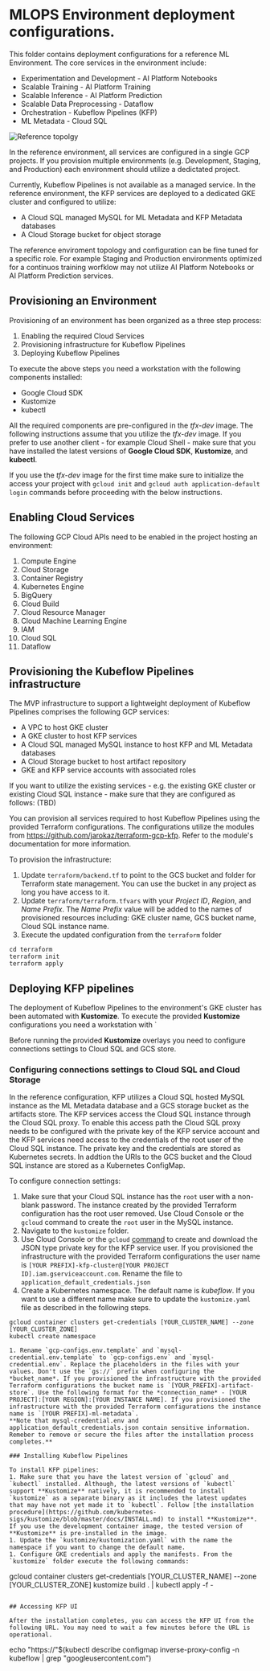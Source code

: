 # MLOPS Environment deployment configurations.

This folder contains deployment configurations for a reference ML Environment. The core services in the environment include:
- Experimentation and Development - AI Platform Notebooks
- Scalable Training - AI Platform Training
- Scalable Inference - AI Platform Prediction
- Scalable Data Preprocessing - Dataflow
- Orchestration - Kubeflow Pipelines (KFP)
- ML Metadata - Cloud SQL

![Reference topolgy](/images/environment.png)

In the reference environment, all services are configured in a single GCP projects. If you provision multiple environments (e.g. Development, Staging, and Production) each environment should utilize a dedictated project.

Currently, Kubeflow Pipelines is not available as a managed service. In the reference environment, the KFP services are deployed to a dedicated GKE cluster and configured to utilize:
- A Cloud SQL managed MySQL for ML Metadata and KFP Metadata databases
- A Cloud Storage bucket for object storage

The reference enviroment topology and configuration can be fine tuned for a specific role. For example Staging and Production environments optimized for a continuos training worfklow may not utilize AI Platform Notebooks or AI Platform Prediction services.

## Provisioning an Environment

Provisioning of an environment has been organized as a three step process:
1. Enabling the required Cloud Services
1. Provisioning infrastructure for Kubeflow Pipelines 
1. Deploying Kubeflow Pipelines 

To execute the above steps you need a workstation with the following components installed:
- Google Cloud SDK 
- Kustomize
- kubectl

All the required components are pre-configured in the *tfx-dev* image. The following instructions assume that you utilize the *tfx-dev* image. If you prefer to use another client - for example Cloud Shell - make sure that you have installed the latest versions of **Google Cloud SDK**, **Kustomize**, and **kubectl**. 

If you use the *tfx-dev* image for the first time make sure to initialize the access your project with `gcloud init` and `gcloud auth application-default login` commands before proceeding with the below instructions.

## Enabling Cloud Services
The following GCP Cloud APIs need to be enabled in the project hosting an environment:
1. Compute Engine
2. Cloud Storage
3. Container Registry
4. Kubernetes Engine
5. BigQuery
6. Cloud Build
7. Cloud Resource Manager
8. Cloud Machine Learning Engine
9. IAM
10. Cloud SQL
11. Dataflow


## Provisioning the Kubeflow Pipelines infrastructure

The MVP infrastructure to support a lightweight deployment of Kubeflow Pipelines comprises the following GCP services:
- A VPC to host GKE cluster
- A GKE cluster to host KFP services
- A Cloud SQL managed MySQL instance to host KFP and ML Metadata databases
- A Cloud Storage bucket to host artifact repository
- GKE and KFP service accounts with associated roles

If you want to utilize the existing services - e.g. the existing GKE cluster or existing Cloud SQL instance - make sure that they are configured as follows:
(TBD)

You can provision all services required to host Kubeflow Pipelines using the provided Terraform configurations. The configurations utilize the modules from
https://github.com/jarokaz/terraform-gcp-kfp.
Refer to the module's documentation for more information.

To provision the infrastructure:

1. Update `terraform/backend.tf` to point to the GCS bucket and folder for Terraform state management. You can use the bucket in any project as long you have access to it.
2. Update `terraform/terraform.tfvars` with your *Project ID*, *Region*, and *Name Prefix*. The *Name Prefix* value will be added to the names of provisioned resources including: GKE cluster name, GCS bucket name, Cloud SQL instance name.
3. Execute the updated configuration from the `terraform` folder
```
cd terraform
terraform init
terraform apply
```

## Deploying KFP pipelines

The deployment of Kubeflow Pipelines to the environment's GKE cluster has been automated with **Kustomize**. To execute the provided **Kustomize** configurations you need a workstation with `

Before running the provided **Kustomize** overlays you need to configure connections settings to Cloud SQL and GCS store. 

### Configuring connections settings to Cloud SQL and Cloud Storage

In the reference configuration, KFP utilizes a Cloud SQL hosted MySQL instance as the ML Metadata database and a GCS storage bucket as the artifacts store. The KFP services access the Cloud SQL instance through the Cloud SQL proxy. To enable this access path the Cloud SQL proxy needs to be configured with the private key of the KFP service account and the KFP services need access to the credentials of the root user of the Cloud SQL instance. The private key and the credentials are stored as Kubernetes secrets. In addtion the URIs to the GCS bucket and the Cloud SQL instance are stored as a Kubernetes ConfigMap.

To configure connection settings:
1. Make sure that your Cloud SQL instance has the `root` user with a non-blank password.  The instance created by the provided Terraform configuration has the root user removed. Use Cloud Console or the `gcloud` command to create the `root` user in the MySQL instance.
1. Navigate to the `kustomize` folder.
1. Use Cloud Console or the `gcloud` [command](https://cloud.google.com/sdk/gcloud/reference/iam/service-accounts/keys/create)  to create and download the JSON type private key for the KFP service user. If you provisioned the infrastructure with the provided Terraform configurations the user name is `[YOUR PREFIX]-kfp-cluster@[YOUR PROJECT ID].iam.gserviceaccount.com`. Rename the file to `application_default_credentials.json`
1. Create a Kubernetes namespace. The default name is *kubeflow*. If you want to use a different name make sure to update the `kustomize.yaml` file as described in the following steps.
```
gcloud container clusters get-credentials [YOUR_CLUSTER_NAME] --zone [YOUR_CLUSTER_ZONE]
kubectl create namespace

1. Rename `gcp-configs.env.template` and `mysql-credential.env.template` to `gcp-configs.env` and `mysql-credential.env`. Replace the placeholders in the files with your values. Don't use the `gs://` prefix when configuring the *bucket_name*. If you provisioned the infrastructure with the provided Terraform configurations the bucket name is `[YOUR_PREFIX]-artifact-store`. Use the following format for the *connection_name* - [YOUR PROJECT]:[YOUR REGION]:[YOUR INSTANCE NAME]. If you provisioned the infrastructure with the provided Terraform configurations the instance name is `[YOUR PREFIX]-ml-metadata`.
**Note that mysql-credential.env and application_default_credentials.json contain sensitive information. Remeber to remove or secure the files after the installation process completes.**
 
### Installing Kubeflow Pipelines

To install KFP pipelines:
1. Make sure that you have the latest version of `gcloud` and `kubectl` installed. Although, the latest versions of `kubectl` support **Kustomize** natively, it is recommended to install `kustomize` as a separate binary as it includes the latest updates that may have not yet made it to `kubectl`. Follow [the installation procedure](https://github.com/kubernetes-sigs/kustomize/blob/master/docs/INSTALL.md) to install **Kustomize**. If you use the development container image, the tested version of **Kustomize** is pre-installed in the image.
1. Update the `kustomize/kustomization.yaml` with the name the namespace if you want to change the default name.
1. Configure GKE credentials and apply the manifests. From the `kustomize` folder execute the following commands:
```
gcloud container clusters get-credentials [YOUR_CLUSTER_NAME] --zone [YOUR_CLUSTER_ZONE]
kustomize build . | kubectl apply -f -
```

## Accessing KFP UI

After the installation completes, you can access the KFP UI from the following URL. You may need to wait a few minutes before the URL is operational.

```
echo "https://"$(kubectl describe configmap inverse-proxy-config -n kubeflow | grep "googleusercontent.com")
```
